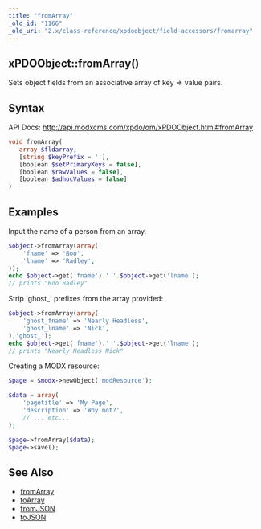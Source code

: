 ```yaml
---
title: "fromArray"
_old_id: "1166"
_old_uri: "2.x/class-reference/xpdoobject/field-accessors/fromarray"
---
```


## xPDOObject::fromArray()

Sets object fields from an associative array of key => value pairs.

## Syntax

API Docs: <http://api.modxcms.com/xpdo/om/xPDOObject.html#fromArray>

``` php 
void fromArray(
   array $fldarray,
   [string $keyPrefix = ''],
   [boolean $setPrimaryKeys = false],
   [boolean $rawValues = false],
   [boolean $adhocValues = false]
)
```

## Examples

Input the name of a person from an array.

``` php 
$object->fromArray(array(
    'fname' => 'Boo',
    'lname' => 'Radley',
));
echo $object->get('fname').' '.$object->get('lname');
// prints "Boo Radley"
```

Strip 'ghost\_' prefixes from the array provided:

``` php 
$object->fromArray(array(
    'ghost_fname' => 'Nearly Headless',
    'ghost_lname' => 'Nick',
),'ghost_');
echo $object->get('fname').' '.$object->get('lname');
// prints "Nearly Headless Nick"
```

Creating a MODX resource:

``` php 
$page = $modx->newObject('modResource');

$data = array(
    'pagetitle' => 'My Page',
    'description' => 'Why not?',
    // ... etc...
);

$page->fromArray($data);
$page->save();
```

## See Also

- [fromArray](extending-modx/xpdo/class-reference/xpdoobject/field-accessors/fromarray "fromArray")
- [toArray](extending-modx/xpdo/class-reference/xpdoobject/field-accessors/toarray "toArray")
- [fromJSON](extending-modx/xpdo/class-reference/xpdoobject/field-accessors/fromjson "fromJSON")
- [toJSON](extending-modx/xpdo/class-reference/xpdoobject/field-accessors/tojson "toJSON")